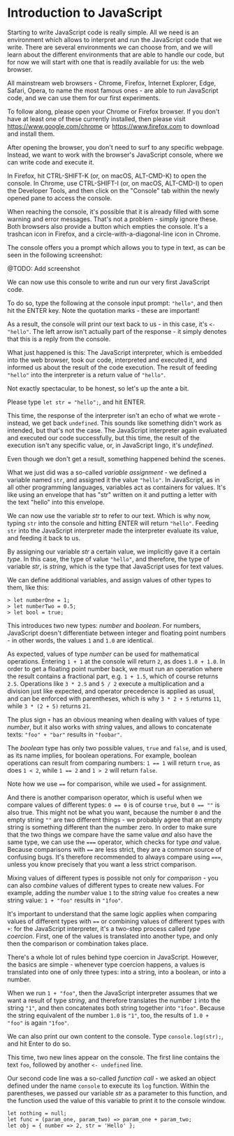 # Introduction to JavaScript

Starting to write JavaScript code is really simple. All we need is an environment which allows to interpret and run the JavaScript code that we write. There are several environments we can choose from, and we will learn about the different environments that are able to handle our code, but for now we will start with one that is readily available for us: the web browser.

All mainstream web browsers - Chrome, Firefox, Internet Explorer, Edge, Safari, Opera, to name the most famous ones - are able to run JavaScript code, and we can use them for our first experiments.

To follow along, please open your Chrome or Firefox browser. If you don't have at least one of these currently installed, then please visit https://www.google.com/chrome or https://www.firefox.com to download and install them.

After opening the browser, you don't need to surf to any specific webpage. Instead, we want to work with the browser's JavaScript console, where we can write code and execute it.

In Firefox, hit CTRL-SHIFT-K (or, on macOS, ALT-CMD-K) to open the console. In Chrome, use CTRL-SHIFT-I (or, on macOS, ALT-CMD-I) to open the Developer Tools, and then click on the "Console" tab within the newly opened pane to access the console.

When reaching the console, it's possible that it is already filled with some warning and error messages. That's not a problem - simply ignore these. Both browsers also provide a button which empties the console. It's a trashcan icon in Firefox, and a circle-with-a-diagonal-line icon in Chrome.

The console offers you a prompt which allows you to type in text, as can be seen in the following screenshot:

@TODO: Add screenshot

We can now use this console to write and run our very first JavaScript code.

To do so, type the following at the console input prompt: `"hello"`, and then hit the ENTER key. Note the quotation marks - these are important!

As a result, the console will print our text back to us - in this case, it's `<- "hello"`. The left arrow isn't actually part of the response - it simply denotes that this is a reply from the console.

What just happened is this: The JavaScript interpreter, which is embedded into the web browser, took our code, interpreted and executed it, and informed us about the result of the code execution. The result of feeding `"hello"` into the interpreter is a return value of `"hello"`.

Not exactly spectacular, to be honest, so let's up the ante a bit.

Please type `let str = "hello";`, and hit ENTER.

This time, the response of the interpreter isn't an echo of what we wrote - instead, we get back `undefined`. This sounds like something didn't work as intended, but that's not the case. The JavaScript interpreter again evaluated and executed our code successfully, but this time, the result of the execution isn't any specific value, or, in JavaScript lingo, it's *undefined*.

Even though we don't get a result, something happened behind the scenes.

What we just did was a so-called *variable assignment* - we defined a variable named `str`, and assigned it the value `"hello"`. In JavaScript, as in all other programming languages, variables act as containers for values. It's like using an envelope that has "str" written on it and putting a letter with the text "hello" into this envelope.

We can now use the variable *str* to refer to our text. Which is why now, typing `str` into the console and hitting ENTER will return `"hello"`. Feeding `str` into the JavaScript interpreter made the interpreter evaluate its value, and feeding it back to us.

By assigning our variable *str* a certain value, we implicitly gave it a certain *type*. In this case, the type of value `"hello"`, and therefore, the type of variable *str*, is *string*, which is the type that JavaScript uses for text values.

We can define additional variables, and assign values of other types to them, like this:

    > let numberOne = 1;
    > let numberTwo = 0.5;
    > let bool = true;

This introduces two new types: *number* and *boolean*. For numbers, JavaScript doesn't differentiate between integer and floating point numbers - in other words, the values `1` and `1.0` are identical.

As expected, values of type *number* can be used for mathematical operations. Entering `1 + 1` at the console will return `2`, as does `1.0 + 1.0`. In order to get a floating point number back, we must run an operation where the result contains a fractional part, e.g. `1 + 1.5`, which of course returns `2.5`.
Operations like `3 * 2.5` and `5 / 2` execute a multiplication and a division just like expected, and operator precedence is applied as usual, and can be enforced with parentheses, which is why `3 * 2 + 5` returns `11`, while `3 * (2 + 5)` returns `21`.

The plus sign `+` has an obvious meaning when dealing with values of type *number*, but it also works with *string* values, and allows to concatenate texts: `"foo" + "bar"` results in `"foobar"`.

The *boolean* type has only two possible values, `true` and `false`, and is used, as its name implies, for boolean operations. For example, boolean operations can result from comparing numbers: `1 == 1` will return `true`, as does `1 < 2`, while `1 == 2` and `1 > 2` will return `false`.

Note how we use `==` for comparison, while we used `=` for assignment.

And there is another comparison operator, which is useful when we compare values of different types: `0 == 0` is of course `true`, but `0 == ""` is also true. This might not be what you want, because the number `0` and the empty string `""` are two different things - we probably agree that an empty string is something different than the number zero. In order to make sure that the two things we compare have the same value *and* also have the same type, we can use the `===` operator, which checks for type *and* value. Because comparisons with `==` are less strict, they are a common source of confusing bugs. It's therefore recommended to always compare using `===`, unless you know precisely that you want a less strict comparison.

Mixing values of different types is possible not only for *comparison* - you can also *combine* values of different types to create new values. For example, adding the *number* value `1` to the *string* value `foo` creates a new string value: `1 + "foo"` results in `"1foo"`.

It's important to understand that the same logic applies when comparing values of different types with `==` or combining values of different types with `+`: for the JavaScript interpreter, it's a two-step process called *type coercion*. First, one of the values is translated into another type, and only then the comparison or combination takes place.

There's a whole lot of rules behind type coercion in JavaScript. However, the basics are simple - whenever type coercion happens, a values is translated into one of only three types: into a string, into a boolean, or into a number.

When we run `1 + "foo"`, then the JavaScript interpreter assumes that we want a result of type *string*, and therefore translates the number `1` into the string `"1"`, and then concatenates both string together into `"1foo"`. Because the string equivalent of the number `1.0` is `"1"`, too, the results of `1.0 + "foo"` is again `"1foo"`.




We can also print our own content to the console. Type `console.log(str);`, and hit Enter to do so.

This time, two new lines appear on the console. The first line contains the text `foo`, followed by another `<- undefined` line.

Our second code line was a so-called *function call* - we asked an object defined under the name `console` to execute its `log` function. Within the parentheses, we passed our variable *str* as a parameter to this function, and the function used the value of this variable to print it to the console window.

    let nothing = null;
    let func = (param_one, param_two) => param_one + param_two;
    let obj = { number => 2, str = 'Hello' };
